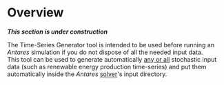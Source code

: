 # Overview

_**This section is under construction**_

The Time-Series Generator tool is intended to be used before running an *Antares* simulation if you 
do not dispose of all the needed input data.  
This tool can be used to generate automatically [any or all](../solver/static-modeler/04-parameters.md) stochastic input data 
(such as renewable energy production time-series) 
and put them automatically inside the *Antares* [solver](../solver/static-modeler/02-inputs.md)'s input directory.  
